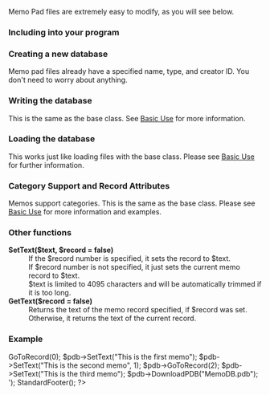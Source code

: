 <?PHP
/* Documentation for PHP-PDB library -- DOC module
 *
 * Copyright (C) 2001 - PHP-PDB development team
 * Licensed under the GNU LGPL software license.
 * See the doc/LEGAL file for more information
 * See http://php-pdb.sourceforge.net/ for more information about the library
 */

include("../functions.inc");

StandardHeader('Memo Pad Files', 'modules');

?>

<p>Memo Pad files are extremely easy to modify, as you will see below.</p>

<?PHP ShowOverwriteWarning(); ?>

<h3>Including into your program</h3>

<?PHP

ShowExample('
include \'php-pdb.inc\';
include \'modules/memo.inc\';
');

?>

<h3>Creating a new database</h3>

<p>Memo pad files already have a specified name, type, and creator ID.  You
don't need to worry about anything.</p>

<?PHP

ShowExample('
$DB = new PalmMemo();
');

?>

<h3>Writing the database</h3>

<p>This is the same as the base class.  See <a href="../example.php">Basic
Use</a> for more information.</p>

<h3>Loading the database</h3>

<p>This works just like loading files with the base class.  Please see <a
href="../example.php">Basic Use</a> for further information.</p>

<h3>Category Support and Record Attributes</h3>

<p>Memos support categories.  This is the same as the base class.  Please
see <a href="../example.php">Basic Use</a> for more information and
examples.</p>

<h3>Other functions</h3>

<dl>

<dt><b>SetText($text, $record = false)</b></dt>
<dd>If the $record number is specified, it sets the record to $text.</dd>
<dd>If $record number is not specified, it just sets the current memo 
record to $text.</dd>
<dd>$text is limited to 4095 characters and will be automatically trimmed
if it is too long.</dd>

<dt><b>GetText($record = false)</b></dt>
<dd>Returns the text of the memo record specified, if $record was set.</dd>
<dd>Otherwise, it returns the text of the current record.</dd>

</dl>

<h3>Example</h3>

<?PHP

ShowExample('
$pdb = new PalmMemo();
$pdb->GoToRecord(0);
$pdb->SetText("This is the first memo");
$pdb->SetText("This is the second memo", 1);
$pdb->GoToRecord(2);
$pdb->SetText("This is the third memo");
$pdb->DownloadPDB("MemoDB.pdb");
');


StandardFooter();

?>

